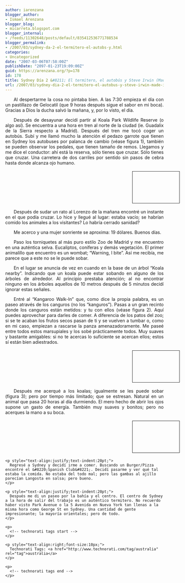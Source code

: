 ```yaml
---
author: iarenzana
blogger_author:
- Ismael Arenzana
blogger_blog:
- micarreta.blogspot.com
blogger_internal:
- /feeds/11302648/posts/default/835412536771788534
blogger_permalink:
- /2007/03/sydney-da-2-el-termitero-el-autobs-y.html
categories:
- Uncategorized
date: "2007-03-06T07:58:00Z"
publishDate: "2097-01-23T19:09:00Z"
guid: https://arenzana.org/?p=178
id: 178
title: Sydney Día 2 &#8211; El termitero, el autobús y Steve Irwin (Made in Spain)
url: /2007/03/sydney-dia-2-el-termitero-el-autobus-y-steve-irwin-made-in-spain/
---
```

<p style="text-align:justify;text-indent:20pt;">
  Al despertarme la cosa no pintaba bien. A las 7:30 empieza el día con un pastillazo de Gelocatil (que 9 horas después sigue el sabor en mi boca). Gracias a Dios la ducha salvó la mañana, y, por lo visto, el día.
</p>

<p style="text-align:justify;text-indent:20pt;">
  Después de desayunar decidí partir al Koala Park Wildlife Reserve (o algo así). Se encuentra a una hora en tren al norte de la ciudad (ie. Guadalix de la Sierra respecto a Madrid). Después del tren me tocó coger un autobús. Subí y me llamó mucho la atención el pedazo garrote que tienen en Sydney los autobuses por palanca de cambio (véase figura 1), también se pueden observar los pedales, que tienen tamaño de remos. Llegamos y me dice el conductor: ahí está la reserva, sólo tienes que cruzar. Sólo tienes que cruzar. Una carretera de dos carriles por sentido sin pasos de cebra hasta donde alcanza ojo humano.
</p>

<p style="text-indent:300pt;">
  <a href="http://farm1.static.flickr.com/181/412401816_fc81e6d5e2_b.jpg"><img loading="lazy" src="http://farm1.static.flickr.com/181/412401816_fc81e6d5e2_b.jpg" height="100" width="149" border="1" hspace="4" vspace="4" alt="412401816 Fc81E6D5E2 B" /></a>
</p>

<p style="text-align:justify;text-indent:20pt;">
  Después de sudar un rato al Lorenzo de la mañana encontré un instante en el que podía cruzar. Lo hice y llegué al lugar: estaba vacío; se habrían comido los animales a los visitantes? Lo habría cerrado sanidad?
</p>

<p style="text-align:justify;text-indent:20pt;">
  Me acerco y una mujer sonriente se aproxima: 19 dólares. Buenos días.
</p>

<p style="text-align:justify;text-indent:20pt;">
  Paso los torniquetes al más puro estilo Zoo de Madrid y me encuentro en una auténtica selva. Eucaliptos, coníferas y demás vegetación. El primer animalillo que encuentro es un wombat; &#8220;Warning, I bite&#8221;. Así me recibía, me parece que a este no se le puede sobar.
</p>

<p style="text-align:justify;text-indent:20pt;">
  En el lugar se anuncia de vez en cuando en la base de un árbol &#8220;Koala nearby&#8221;. Indicando que un koala puede estar sobando en alguno de los árboles de alrededor. Al principio prestaba atención; al no encontrar ninguno en los árboles aquellos de 10 metros después de 5 minutos decidí ignorar estas señales.
</p>

<p style="text-align:justify;text-indent:20pt;">
  Entré al &#8220;Kangaroo Walk-In&#8221; que, como dice la propia palabra, es un paseo através de los canguros (no los &#8220;kanguros&#8221;). Pasas a un gran recinto donde los canguros están metidos: y tu con ellos (véase figura 2). Aquí puedes aprovechar para darles de comer. A diferencia de los patos del zoo; si se te acaban los frutos secos pasan de ti y se vuelven a tumbar o, como en mi caso, empiezan a rascarse la panza amenazadoramente. Me paseé entre todos estos marsupiales y los sobé prácticamente todos. Muy suaves y bastante amigables: si no te acercas lo suficiente se acercan ellos; estos sí están bien adiestrados.
</p>

<p style="text-align:justify;text-indent:20pt;">
  <p style="text-align:justify;text-indent:300pt;">
    <a href="http://farm1.static.flickr.com/167/412397094_8113b635ec_b.jpg"><img loading="lazy" src="http://farm1.static.flickr.com/167/412397094_8113b635ec_b.jpg" height="100" width="149" border="1" hspace="4" vspace="4" alt="412397094 8113B635Ec B" /></a><span style="font-size:0pt;"><br /> </span>
  </p>
  
  <p style="text-align:justify;text-indent:20pt;">
    Después me acerqué a los koalas; igualmente se les puede sobar (figura 3); pero por tiempo más limitado; que se estresan. Natural en un animal que pasa 20 horas al día durmiendo. El mero hecho de abrir los ojos supone un gasto de energía. También muy suaves y bonitos; pero no acerques la mano a su boca.
  </p>
  
  <p style="text-align:justify;text-indent:20pt;">
    <p style="text-indent:300pt;">
      <a href="http://farm1.static.flickr.com/184/412399602_6381042730_b.jpg"><img loading="lazy" src="http://farm1.static.flickr.com/184/412399602_6381042730_b.jpg" height="100" width="149" border="1" hspace="4" vspace="4" alt="412399602 6381042730 B" /></a>
    </p>
    
    <p style="text-align:justify;text-indent:20pt;">
      Regresé a Sydney y decidí irme a comer. Buscando un Burger/Pizza encontré el &#8220;Spanish Club&#8221;. Decidí pasarme y ver qué tal estaba la comida. No estaba del todo mal; pero las gambas al ajillo parecían Langosta en salsa; pero bueno.
    </p>
    
    <p style="text-align:justify;text-indent:20pt;">
      Después me di un paseo por la bahía y el centro. El centro de Sydney a la hora de salir del trabajo es un auténtico termitero. No recuerdo haber visto Park Avenue o la 5 Avenida en Nueva York tan llenas a la misma hora como George St en Sydney. Una cantidad de gente impresionante; la mayoría orientales; pero de todo.
    </p>
    
    <p>
      <!-- technorati tags start -->
    </p>
    
    <p style="text-align:right;font-size:10px;">
      Technorati Tags: <a href="http://www.technorati.com/tag/australia" rel="tag">australia</a>
    </p>
    
    <p>
      <!-- technorati tags end -->
    </p>

